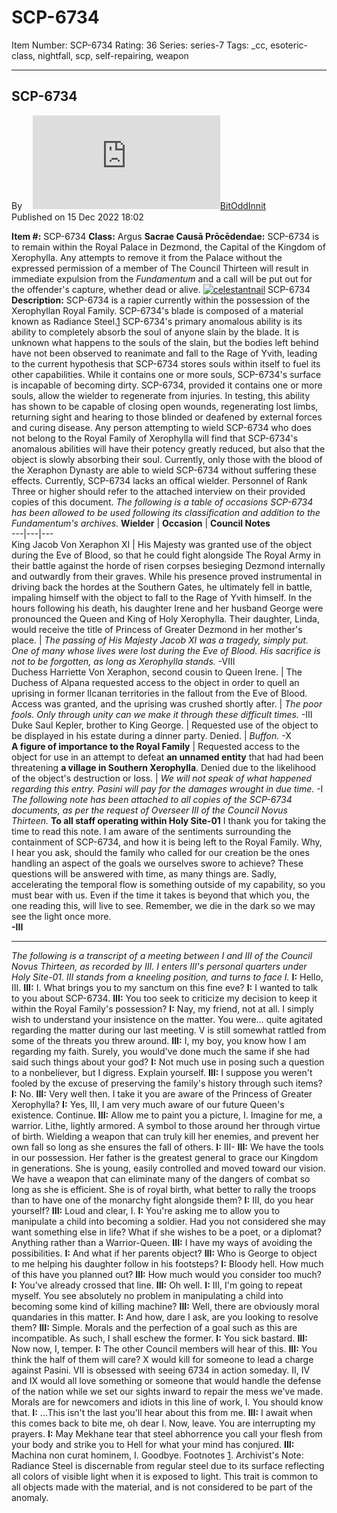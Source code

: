 # SCP-6734
Item Number: SCP-6734
Rating: 36
Series: series-7
Tags: _cc, esoteric-class, nightfall, scp, self-repairing, weapon

---

SCP-6734  
---  
Byㅤ [![BitOddInnit](https://www.wikidot.com/avatar.php?userid=8143056&amp;size=small&amp;timestamp=1751245737)](http://www.wikidot.com/user:info/bitoddinnit)[BitOddInnit](http://www.wikidot.com/user:info/bitoddinnit)  
Published on 15 Dec 2022 18:02  
  

**Item #:** SCP-6734
**Class:** Argus
**Sacrae Causā Prōcēdendae:** SCP-6734 is to remain within the Royal Palace in Dezmond, the Capital of the Kingdom of Xerophylla. Any attempts to remove it from the Palace without the expressed permission of a member of The Council Thirteen will result in immediate expulsion from the _Fundamentum_ and a call will be put out for the offender's capture, whether dead or alive.
[![celestantnail](https://scp-wiki.wdfiles.com/local--resized-images/scp-6734/celestantnail/medium.jpg)](https://scp-wiki.wdfiles.com/local--files/scp-6734/celestantnail)
SCP-6734
**Description:** SCP-6734 is a rapier currently within the possession of the Xerophyllan Royal Family. SCP-6734's blade is composed of a material known as Radiance Steel.[1](javascript:;)
SCP-6734's primary anomalous ability is its ability to completely absorb the soul of anyone slain by the blade. It is unknown what happens to the souls of the slain, but the bodies left behind have not been observed to reanimate and fall to the Rage of Yvith, leading to the current hypothesis that SCP-6734 stores souls within itself to fuel its other capabilities. While it contains one or more souls, SCP-6734's surface is incapable of becoming dirty.
SCP-6734, provided it contains one or more souls, allow the wielder to regenerate from injuries. In testing, this ability has shown to be capable of closing open wounds, regenerating lost limbs, returning sight and hearing to those blinded or deafened by external forces and curing disease.
Any person attempting to wield SCP-6734 who does not belong to the Royal Family of Xerophylla will find that SCP-6734's anomalous abilities will have their potency greatly reduced, but also that the object is slowly absorbing their soul. Currently, only those with the blood of the Xeraphon Dynasty are able to wield SCP-6734 without suffering these effects.
Currently, SCP-6734 lacks an offical wielder. Personnel of Rank Three or higher should refer to the attached interview on their provided copies of this document.
_The following is a table of occasions SCP-6734 has been allowed to be used following its classification and addition to the Fundamentum's archives._
**Wielder** | **Occasion** | **Council Notes**  
---|---|---  
King Jacob Von Xeraphon XI | His Majesty was granted use of the object during the Eve of Blood, so that he could fight alongside The Royal Army in their battle against the horde of risen corpses besieging Dezmond internally and outwardly from their graves. While his presence proved instrumental in driving back the hordes at the Southern Gates, he ultimately fell in battle, impaling himself with the object to fall to the Rage of Yvith himself. In the hours following his death, his daughter Irene and her husband George were pronounced the Queen and King of Holy Xerophylla. Their daughter, Linda, would receive the title of Princess of Greater Dezmond in her mother's place. | _The passing of His Majesty Jacob XI was a tragedy, simply put. One of many whose lives were lost during the Eve of Blood. His sacrifice is not to be forgotten, as long as Xerophylla stands._ -VIII  
Duchess Harriette Von Xeraphon, second cousin to Queen Irene. | The Duchess of Alpana requested access to the object in order to quell an uprising in former Ilcanan territories in the fallout from the Eve of Blood. Access was granted, and the uprising was crushed shortly after. | _The poor fools. Only through unity can we make it through these difficult times._ -III  
Duke Saul Kepler, brother to King George. | Requested use of the object to be displayed in his estate during a dinner party. Denied. | _Buffon._ -X  
**A figure of importance to the Royal Family** | Requested access to the object for use in an attempt to defeat **an unnamed entity** that had had been threatening **a village in Southern Xerophylla**. Denied due to the likelihood of the object's destruction or loss. | _We will not speak of what happened regarding this entry. Pasini will pay for the damages wrought in due time._ -I  
_The following note has been attached to all copies of the SCP-6734 documents, as per the request of Overseer III of the Council Novus Thirteen._
**To all staff operating within Holy Site-01**
I thank you for taking the time to read this note.
I am aware of the sentiments surrounding the containment of SCP-6734, and how it is being left to the Royal Family. Why, I hear you ask, should the family who called for our creation be the ones handling an aspect of the goals we ourselves swore to achieve?
These questions will be answered with time, as many things are. Sadly, accelerating the temporal flow is something outside of my capability, so you must bear with us.
Even if the time it takes is beyond that which you, the one reading this, will live to see.
Remember, we die in the dark so we may see the light once more.  
**-III**
* * *
_The following is a transcript of a meeting between I and III of the Council Novus Thirteen, as recorded by III._
_I enters III's personal quarters under Holy Site-01. III stands from a kneeling position, and turns to face I._
**I:** Hello, III.
**III:** I. What brings you to my sanctum on this fine eve?
**I:** I wanted to talk to you about SCP-6734.
**III:** You too seek to criticize my decision to keep it within the Royal Family's possession?
**I:** Nay, my friend, not at all. I simply wish to understand your insistence on the matter. You were… quite agitated regarding the matter during our last meeting. V is still somewhat rattled from some of the threats you threw around.
**III:** I, my boy, you know how I am regarding my faith. Surely, you would've done much the same if she had said such things about your god?
**I:** Not much use in posing such a question to a nonbeliever, but I digress. Explain yourself.
**III:** I suppose you weren't fooled by the excuse of preserving the family's history through such items?
**I:** No.
**III:** Very well then. I take it you are aware of the Princess of Greater Xerophylla?
**I:** Yes, III, I am very much aware of our future Queen's existence. Continue.
**III:** Allow me to paint you a picture, I. Imagine for me, a warrior. Lithe, lightly armored. A symbol to those around her through virtue of birth. Wielding a weapon that can truly kill her enemies, and prevent her own fall so long as she ensures the fall of others.
**I:** III-
**III:** We have the tools in our possession. Her father is the greatest general to grace our Kingdom in generations. She is young, easily controlled and moved toward our vision. We have a weapon that can eliminate many of the dangers of combat so long as she is efficient. She is of royal birth, what better to rally the troops than to have one of the monarchy fight alongside them?
**I:** III, do you hear yourself?
**III:** Loud and clear, I.
**I:** You're asking me to allow you to manipulate a child into becoming a soldier. Had you not considered she may want something else in life? What if she wishes to be a poet, or a diplomat? Anything rather than a Warrior-Queen.
**III:** I have my ways of avoiding the possibilities.
**I:** And what if her parents object?
**III:** Who is George to object to me helping his daughter follow in his footsteps?
**I:** Bloody hell. How much of this have you planned out?
**III:** How much would you consider too much?
**I:** You've already crossed that line.
**III:** Oh well.
**I:** III, I'm going to repeat myself. You see absolutely no problem in manipulating a child into becoming some kind of killing machine?
**III:** Well, there are obviously moral quandaries in this matter.
**I:** And how, dare I ask, are you looking to resolve them?
**III:** Simple. Morals and the perfection of a goal such as this are incompatible. As such, I shall eschew the former.
**I:** You sick bastard.
**III:** Now now, I, temper.
**I:** The other Council members will hear of this.
**III:** You think the half of them will care? X would kill for someone to lead a charge against Pasini. VII is obsessed with seeing 6734 in action someday. II, IV and IX would all love something or someone that would handle the defense of the nation while we set our sights inward to repair the mess we've made. Morals are for newcomers and idiots in this line of work, I. You should know that.
**I:** …This isn't the last you'll hear about this from me.
**III:** I await when this comes back to bite me, oh dear I. Now, leave. You are interrupting my prayers.
**I:** May Mekhane tear that steel abhorrence you call your flesh from your body and strike you to Hell for what your mind has conjured.
**III:** Machina non curat hominem, I. Goodbye.
Footnotes
[1](javascript:;). Archivist's Note: Radiance Steel is discernable from regular steel due to its surface reflecting all colors of visible light when it is exposed to light. This trait is common to all objects made with the material, and is not considered to be part of the anomaly.